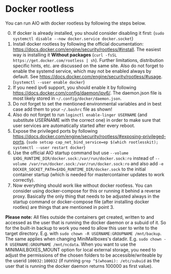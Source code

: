 # Docker rootless

You can run AIO with docker rootless by following the steps below.

0. If docker is already installed, you should consider disabling it first: (`sudo systemctl disable --now docker.service docker.socket`)
1. Install docker rootless by following the official documentation: https://docs.docker.com/engine/security/rootless/#install. The easiest way is installing it **Without packages** (`curl -fsSL https://get.docker.com/rootless | sh`). Further limitations, distribution specific hints, etc. are discussed on the same site. Also do not forget to enable the systemd service, which may not be enabled always by default. See https://docs.docker.com/engine/security/rootless/#usage. (`systemctl --user enable docker`)
1. If you need ipv6 support, you should enable it by following https://docs.docker.com/config/daemon/ipv6/. The daemon.json file is most likely stored in `~/.config/docker/daemon.json`.
1. Do not forget to set the mentioned environmental variables and in best case add them to your `~/.bashrc` file as shown!
1. Also do not forget to run `loginctl enable-linger USERNAME` (and substitute USERNAME with the correct one) in order to make sure that user services are automatically started after every reboot.
1. Expose the privileged ports by following https://docs.docker.com/engine/security/rootless/#exposing-privileged-ports. (`sudo setcap cap_net_bind_service=ep $(which rootlesskit); systemctl --user restart docker`)
1. Use the official AIO startup command but use `--volume $XDG_RUNTIME_DIR/docker.sock:/var/run/docker.sock:ro` instead of `--volume /var/run/docker.sock:/var/run/docker.sock:ro` and also add `-e DOCKER_SOCKET_PATH=$XDG_RUNTIME_DIR/docker.sock` to the initial container startup (which is needed for mastercontainer updates to work correctly).
1. Now everything should work like without docker rootless. You can consider using docker-compose for this or running it behind a reverse proxy. Basically the only thing that needs to be adjusted always in the startup command or docker-compose file (after installing docker rootles) are things that are mentioned in point 3.

**Please note:** All files outside the containers get created, written to and accessed as the user that is running the docker daemon or a subuid of it. So for the built-in backup to work you need to allow this user to write to the target directory. E.g. with `sudo chown -R USERNAME:GROUPNAME /mnt/backup`. The same applies when changing MiniMailboxes's datadir. E.g. `sudo chown -R USERNAME:GROUPNAME /mnt/ncdata`. When you want to use the MINIMAILBOXES_MOUNT option for local external storage, you need to adjust the permissions of the chosen folders to be accessible/writeable by the userid `100032:100032` (if running `grep ^$(whoami): /etc/subuid` as the user that is running the docker daemon returns 100000 as first value). 
